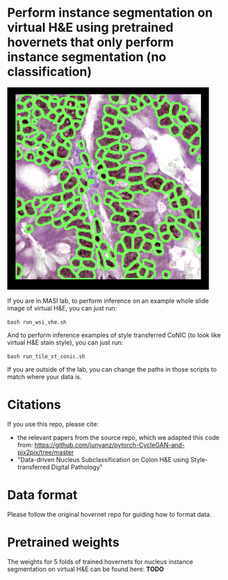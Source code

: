 # Perform instance segmentation on virtual H&E using pretrained hovernets that only perform instance segmentation (no classification)

![Description of Image](./seg_2.png)


If you are in MASI lab, to perform inference on an example whole slide image of virtual H&E, you can just run:

```bash run_wsi_vhe.sh```

And to perform inference examples of style transferred CoNIC (to look like virtual H&E stain style), you can just run:

```bash run_tile_st_conic.sh```

If you are outside of the lab, you can change the paths in those scripts to match where your data is.

# Citations
If you use this repo, please cite:

- the relevant papers from the source repo, which we adapted this code from: https://github.com/junyanz/pytorch-CycleGAN-and-pix2pix/tree/master
- "Data-driven Nucleus Subclassification on Colon H&E using Style-transferred Digital Pathology"

# Data format
Please follow the original hovernet repo for guiding how to format data.

# Pretrained weights
The weights for 5 folds of trained hovernets for nucleus instance segmentation on virtual H&E can be found here:
**TODO**
